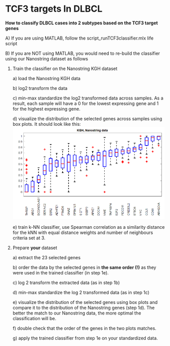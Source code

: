 # TCF3 targets In DLBCL

<b>How to classify DLBCL cases into 2 subtypes based on the TCF3 target genes</b>

A) If you are using MATLAB, follow the script_runTCF3classifier.mlx life script

B) If you are NOT using MATLAB, you would need to re-build the classifier using our Nanostring dataset as follows
1. Train the classifier on the Nanostring KGH dataset

    a) load the Nanostring KGH data 
  
    b) log2 transform the data
  
    c) min-max standardize the log2 transformed data across samples. 
      As a result, each sample will have a 0 for the lowest expressing gene and 1 for the highest expressing gene.
  
    d) visualize the distribution of the selected genes across samples using box plots. It should look like this:  
    <img src="NanostringKGHdata.png" alt="distribution of selected genes">
    
    e) train k-NN classifier, use Spearman correlation as a similarity distance for the kNN with equal distance weights and number of neighbours criteria set at 3.
2. Prepare <b>your</b> dataset
  
    a) extract the 23 selected genes
    
    b) order the data by the selected genes in <b> the same order (!)</b> as they were used in the trained classifier (in step 1e).
    
    c) log 2 transform the extracted data (as in step 1b)
    
    d) min-max standardize the log 2 transformed data (as in step 1c)
    
    e) visualize the distribution of the selected genes using box plots and compare it to the distribution of the Nanostring genes (step 1d).
      The better the match to our Nanostring data, the more optimal the classification will be. 
    
    f) double check that the order of the genes in the two plots matches.
    
    g) apply the trained classifier from step 1e on your standardized data.
